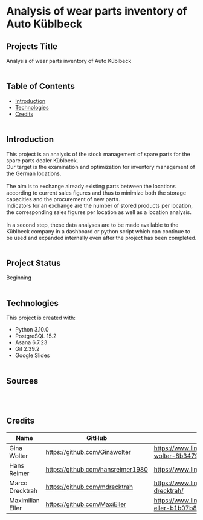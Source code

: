 # Analysis of wear parts inventory of Auto Küblbeck

## Projects Title 
Analysis of wear parts inventory of Auto Küblbeck
<br></br>

## Table of Contents
* [Introduction](#introduction)
* [Technologies](#technologies)
* [Credits](#credits)
<br></br>

## Introduction
This project is an analysis of the stock management of spare parts for the spare parts dealer Küblbeck.<br> 
Our target is the examination and optimization for inventory management of the German locations. 
<br></br>
The aim is to exchange already existing parts between the locations according to current sales figures and thus to minimize both the storage capacities and the procurement of new parts. <br> 
Indicators for an exchange are the number of stored products per location, the corresponding sales figures per location as well as a location analysis.
<br></br>
In a second step, these data analyses are to be made available to the Küblbeck company in a dashboard or python script which can continue to be used and expanded internally even after the project has been completed.
<br></br>

## Project Status
Beginning
<br></br>

## Technologies
This project is created with:
- Python 3.10.0
- PostgreSQL 15.2
- Asana 6.7.23
- Git 2.39.2
- Google Slides 
<br></br>

## Sources
<br></br>

## Credits

| Name | GitHub | LinkedIn |
|------|--------|----------|
|Gina Wolter | https://github.com/Ginawolter | https://www.linkedin.com/in/gina-wolter-8b3479205/
|Hans Reimer | https://github.com/hansreimer1980 | https://www.linkedin.com/in/hansreimer/
|Marco Drecktrah | https://github.com/mdrecktrah | https://www.linkedin.com/in/marco-drecktrah/
|Maximilian Eller | https://github.com/MaxiEller | https://www.linkedin.com/in/maximilian-eller-b1b07b87
<br></br>
